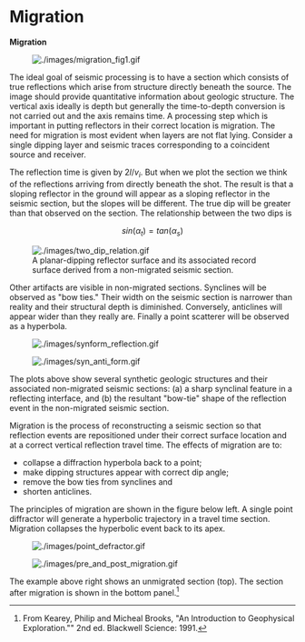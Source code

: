 # Migration

<div class="sidebar">

**Migration**

<figure class="align-center">
<img src="./images/migration_fig1.gif"
alt="./images/migration_fig1.gif" />
</figure>

</div>

The ideal goal of seismic processing is to have a section which consists
of true reflections which arise from structure directly beneath the
source. The image should provide quantitative information about geologic
structure. The vertical axis ideally is depth but generally the
time-to-depth conversion is not carried out and the axis remains time. A
processing step which is important in putting reflectors in their
correct location is migration. The need for migration is most evident
when layers are not flat lying. Consider a single dipping layer and
seismic traces corresponding to a coincident source and receiver.

The reflection time is given by $`2l/v_i`$. But when we plot the section
we think of the reflections arriving from directly beneath the shot. The
result is that a sloping reflector in the ground will appear as a
sloping reflector in the seismic section, but the slopes will be
different. The true dip will be greater than that observed on the
section. The relationship between the two dips is

``` math
sin(\alpha_t) = tan(\alpha_s)
```

<figure class="align-center">
<img src="./images/two_dip_relation.gif"
alt="./images/two_dip_relation.gif" />
<figcaption>A planar-dipping reflector surface and its associated record
surface derived from a non-migrated seismic section.</figcaption>
</figure>

Other artifacts are visible in non-migrated sections. Synclines will be
observed as "bow ties." Their width on the seismic section is narrower
than reality and their structural depth is diminished. Conversely,
anticlines will appear wider than they really are. Finally a point
scatterer will be observed as a hyperbola.

<figure class="align-left">
<img src="./images/synform_reflection.gif"
alt="./images/synform_reflection.gif" />
</figure>

<figure class="center align-left">
<img src="./images/syn_anti_form.gif"
alt="./images/syn_anti_form.gif" />
</figure>

The plots above show several synthetic geologic structures and their
associated non-migrated seismic sections: (a) a sharp synclinal feature
in a reflecting interface, and (b) the resultant "bow-tie" shape of the
reflection event in the non-migrated seismic section.

Migration is the process of reconstructing a seismic section so that
reflection events are repositioned under their correct surface location
and at a correct vertical reflection travel time. The effects of
migration are to:

- collapse a diffraction hyperbola back to a point;
- make dipping structures appear with correct dip angle;
- remove the bow ties from synclines and
- shorten anticlines.

The principles of migration are shown in the figure below left. A single
point diffractor will generate a hyperbolic trajectory in a travel time
section. Migration collapses the hyperbolic event back to its apex.

<figure class="align-left">
<img src="./images/point_defractor.gif"
alt="./images/point_defractor.gif" />
</figure>

<figure class="center align-left">
<img src="./images/pre_and_post_migration.gif"
alt="./images/pre_and_post_migration.gif" />
</figure>

The example above right shows an unmigrated section (top). The section
after migration is shown in the bottom panel.[^1]

[^1]: From Kearey, Philip and Micheal Brooks, "An Introduction to
    Geophysical Exploration."" 2nd ed. Blackwell Science: 1991.
